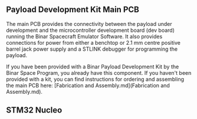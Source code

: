 ## Payload Development Kit Main PCB
The main PCB provides the connectivity between the payload under development and the microcontroller development board (dev board) running the Binar Spacecraft Emulator Software. It also provides connections for power from either a benchtop or 2.1 mm centre positive barrel jack power supply and a STLINK debugger for programming the payload.

If you have been provided with a Binar Payload Development Kit by the Binar Space Program, you already have this component. If you haven't been provided with a kit, you can find instructions for ordering and assembling the main PCB here: [Fabrication and Assembly.md](Fabrication and Assembly.md).

## STM32 Nucleo
